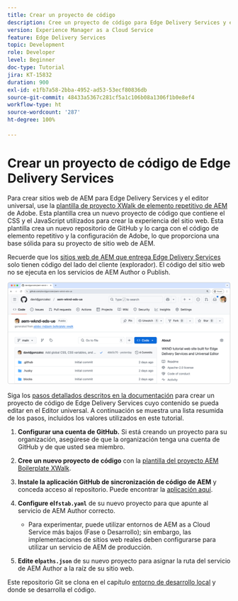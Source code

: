 ```yaml
---
title: Crear un proyecto de código
description: Cree un proyecto de código para Edge Delivery Services y edítelo con el editor universal.
version: Experience Manager as a Cloud Service
feature: Edge Delivery Services
topic: Development
role: Developer
level: Beginner
doc-type: Tutorial
jira: KT-15832
duration: 900
exl-id: e1fb7a58-2bba-4952-ad53-53ecf80836db
source-git-commit: 48433a5367c281cf5a1c106b08a1306f1b0e8ef4
workflow-type: ht
source-wordcount: '287'
ht-degree: 100%

---
```


# Crear un proyecto de código de Edge Delivery Services

Para crear sitios web de AEM para Edge Delivery Services y el editor universal, use la [plantilla de proyecto XWalk de elemento repetitivo de AEM](https://github.com/adobe-rnd/aem-boilerplate-xwalk) de Adobe. Esta plantilla crea un nuevo proyecto de código que contiene el CSS y el JavaScript utilizados para crear la experiencia del sitio web. Esta plantilla crea un nuevo repositorio de GitHub y lo carga con el código de elemento repetitivo y la configuración de Adobe, lo que proporciona una base sólida para su proyecto de sitio web de AEM.

Recuerde que los [sitios web de AEM que entrega Edge Delivery Services](https://experienceleague.adobe.com/es/docs/experience-manager-learn/sites/edge-delivery-services/overview) solo tienen código del lado del cliente (explorador). El código del sitio web no se ejecuta en los servicios de AEM Author o Publish.

![Nuevo proyecto de Edge Delivery Services](./assets/1-new-project/new-project.png)

Siga los [pasos detallados descritos en la documentación](https://experienceleague.adobe.com/es/docs/experience-manager-cloud-service/content/edge-delivery/wysiwyg-authoring/edge-dev-getting-started#create-github-project) para crear un proyecto de código de Edge Delivery Services cuyo contenido se pueda editar en el Editor universal.  A continuación se muestra una lista resumida de los pasos, incluidos los valores utilizados en este tutorial.

1. **Configurar una cuenta de GitHub.** Si está creando un proyecto para su organización, asegúrese de que la organización tenga una cuenta de GitHub y de que usted sea miembro.
2. **Cree un nuevo proyecto de código** con la [plantilla del proyecto AEM Boilerplate XWalk](https://github.com/adobe-rnd/aem-boilerplate-xwalk).
3. **Instale la aplicación GitHub de sincronización de código de AEM** y conceda acceso al repositorio. Puede encontrar la [aplicación aquí](https://github.com/apps/aem-code-sync).
4. **Configure el`fstab.yaml`** de su nuevo proyecto para que apunte al servicio de AEM Author correcto.

   * Para experimentar, puede utilizar entornos de AEM as a Cloud Service más bajos (Fase o Desarrollo); sin embargo, las implementaciones de sitios web reales deben configurarse para utilizar un servicio de AEM de producción.

5. **Edite el`paths.json`** de su nuevo proyecto para asignar la ruta del servicio de AEM Author a la raíz de su sitio web.

Este repositorio Git se clona en el capítulo [entorno de desarrollo local](https://experienceleague.adobe.com/es/docs/experience-manager-learn/sites/edge-delivery-services/developing/universal-editor/3-local-development-environment) y donde se desarrolla el código.
